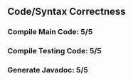 ## Code/Syntax Correctness

### Compile Main Code: 5/5

### Compile Testing Code: 5/5

### Generate Javadoc: 5/5


